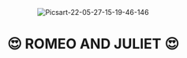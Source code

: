 <div align="center">
  <img src="https://i.ibb.co/TcDXQGv/Picsart-22-05-27-15-19-46-146.jpg" alt="Picsart-22-05-27-15-19-46-146" border="0"></a>
  <h1>😍 ROMEO AND JULIET 😍</h1>
</div>
